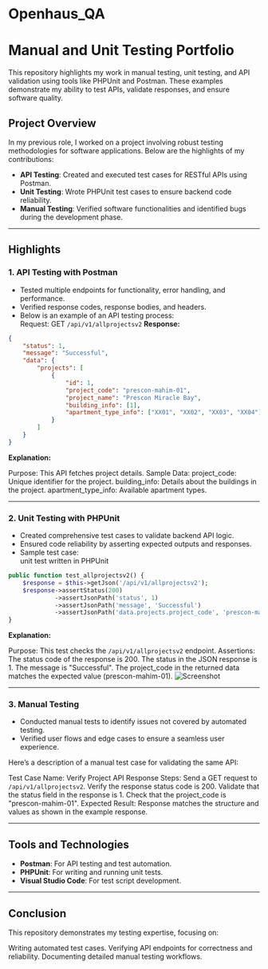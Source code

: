 # Openhaus_QA


# Manual and Unit Testing Portfolio  
This repository highlights my work in manual testing, unit testing, and API validation using tools like PHPUnit and Postman. These examples demonstrate my ability to test APIs, validate responses, and ensure software quality.


## Project Overview  

In my previous role, I worked on a project involving robust testing methodologies for software applications. Below are the highlights of my contributions:  
- **API Testing**: Created and executed test cases for RESTful APIs using Postman.  
- **Unit Testing**: Wrote PHPUnit test cases to ensure backend code reliability.  
- **Manual Testing**: Verified software functionalities and identified bugs during the development phase.  

---

## Highlights  

### 1. **API Testing with Postman**  
- Tested multiple endpoints for functionality, error handling, and performance.  
- Verified response codes, response bodies, and headers.  
- Below is an example of an API testing process:  
Request: GET ```/api/v1/allprojectsv2```
**Response:**
```json
{
    "status": 1,
    "message": "Successful",
    "data": {
        "projects": [
            {
                "id": 1,
                "project_code": "prescon-mahim-01",
                "project_name": "Prescon Miracle Bay",
                "building_info": [1],
                "apartment_type_info": ["XX01", "XX02", "XX03", "XX04"]
            }
        ]
    }
}
```
**Explanation:**

Purpose: This API fetches project details.
Sample Data:
project_code: Unique identifier for the project.
building_info: Details about the buildings in the project.
apartment_type_info: Available apartment types.
 

---

### 2. **Unit Testing with PHPUnit**  
- Created comprehensive test cases to validate backend API logic.  
- Ensured code reliability by asserting expected outputs and responses.  
- Sample test case:  
 unit test written in PHPUnit
```php
public function test_allprojectsv2() {
    $response = $this->getJson('/api/v1/allprojectsv2');
    $response->assertStatus(200)
             ->assertJsonPath('status', 1)
             ->assertJsonPath('message', 'Successful')
             ->assertJsonPath('data.projects.project_code', 'prescon-mahim-01');
}
```
**Explanation:**

Purpose: This test checks the ```/api/v1/allprojectsv2``` endpoint.
Assertions:
The status code of the response is 200.
The status in the JSON response is 1.
The message is "Successful".
The project_code in the returned data matches the expected value (prescon-mahim-01).
![Screenshot]([https://your-public-link-to-image](https://drive.google.com/file/d/1zYCLYrWYgOztYl3SOAfiZVR6P7HllDkJ/view?usp=sharing))

---

### 3. **Manual Testing**  
- Conducted manual tests to identify issues not covered by automated testing.  
- Verified user flows and edge cases to ensure a seamless user experience.

Here’s a description of a manual test case for validating the same API:

Test Case Name: Verify Project API Response
Steps:
Send a GET request to ```/api/v1/allprojectsv2```.
Verify the response status code is 200.
Validate that the status field in the response is 1.
Check that the project_code is "prescon-mahim-01".
Expected Result:
Response matches the structure and values as shown in the example response. 

---

## Tools and Technologies  
- **Postman**: For API testing and test automation.  
- **PHPUnit**: For writing and running unit tests.  
- **Visual Studio Code**: For test script development.  

---
## Conclusion
This repository demonstrates my testing expertise, focusing on:

Writing automated test cases.
Verifying API endpoints for correctness and reliability.
Documenting detailed manual testing workflows.

